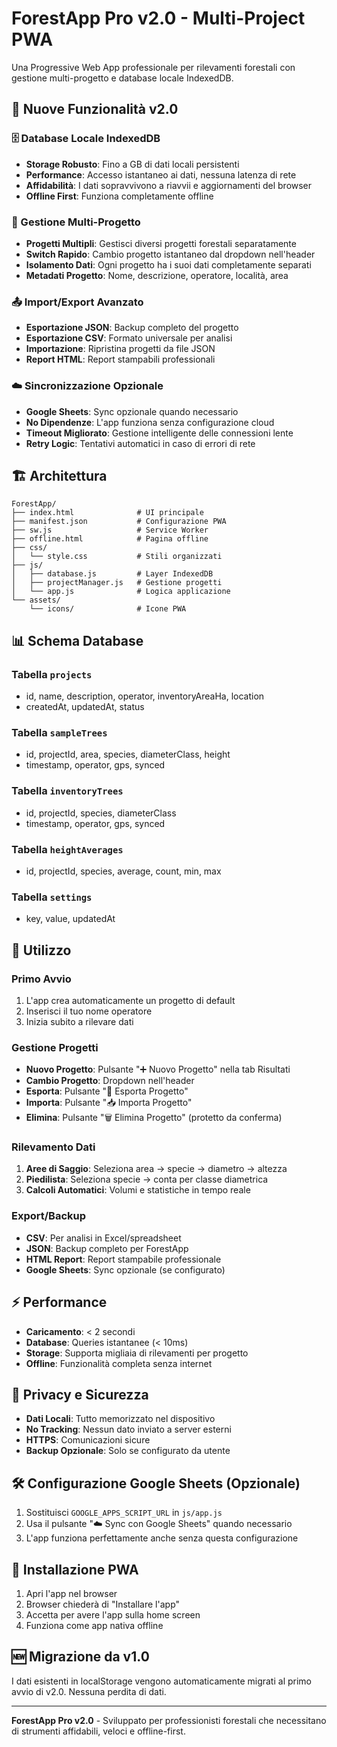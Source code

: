 # ForestApp Pro v2.0 - Multi-Project PWA

Una Progressive Web App professionale per rilevamenti forestali con gestione multi-progetto e database locale IndexedDB.

## 🚀 Nuove Funzionalità v2.0

### 🗄️ Database Locale IndexedDB
- **Storage Robusto**: Fino a GB di dati locali persistenti
- **Performance**: Accesso istantaneo ai dati, nessuna latenza di rete
- **Affidabilità**: I dati sopravvivono a riavvii e aggiornamenti del browser
- **Offline First**: Funziona completamente offline

### 📂 Gestione Multi-Progetto
- **Progetti Multipli**: Gestisci diversi progetti forestali separatamente
- **Switch Rapido**: Cambio progetto istantaneo dal dropdown nell'header
- **Isolamento Dati**: Ogni progetto ha i suoi dati completamente separati
- **Metadati Progetto**: Nome, descrizione, operatore, località, area

### 📤 Import/Export Avanzato
- **Esportazione JSON**: Backup completo del progetto
- **Esportazione CSV**: Formato universale per analisi
- **Importazione**: Ripristina progetti da file JSON
- **Report HTML**: Report stampabili professionali

### ☁️ Sincronizzazione Opzionale
- **Google Sheets**: Sync opzionale quando necessario
- **No Dipendenze**: L'app funziona senza configurazione cloud
- **Timeout Migliorato**: Gestione intelligente delle connessioni lente
- **Retry Logic**: Tentativi automatici in caso di errori di rete

## 🏗️ Architettura

```
ForestApp/
├── index.html              # UI principale
├── manifest.json           # Configurazione PWA
├── sw.js                   # Service Worker
├── offline.html            # Pagina offline
├── css/
│   └── style.css           # Stili organizzati
├── js/
│   ├── database.js         # Layer IndexedDB
│   ├── projectManager.js   # Gestione progetti
│   └── app.js              # Logica applicazione
└── assets/
    └── icons/              # Icone PWA
```

## 📊 Schema Database

### Tabella `projects`
- id, name, description, operator, inventoryAreaHa, location
- createdAt, updatedAt, status

### Tabella `sampleTrees`
- id, projectId, area, species, diameterClass, height
- timestamp, operator, gps, synced

### Tabella `inventoryTrees`
- id, projectId, species, diameterClass
- timestamp, operator, gps, synced

### Tabella `heightAverages`
- id, projectId, species, average, count, min, max

### Tabella `settings`
- key, value, updatedAt

## 🔧 Utilizzo

### Primo Avvio
1. L'app crea automaticamente un progetto di default
2. Inserisci il tuo nome operatore
3. Inizia subito a rilevare dati

### Gestione Progetti
- **Nuovo Progetto**: Pulsante "➕ Nuovo Progetto" nella tab Risultati
- **Cambio Progetto**: Dropdown nell'header
- **Esporta**: Pulsante "📄 Esporta Progetto"
- **Importa**: Pulsante "📥 Importa Progetto"
- **Elimina**: Pulsante "🗑️ Elimina Progetto" (protetto da conferma)

### Rilevamento Dati
1. **Aree di Saggio**: Seleziona area → specie → diametro → altezza
2. **Piedilista**: Seleziona specie → conta per classe diametrica
3. **Calcoli Automatici**: Volumi e statistiche in tempo reale

### Export/Backup
- **CSV**: Per analisi in Excel/spreadsheet
- **JSON**: Backup completo per ForestApp
- **HTML Report**: Report stampabile professionale
- **Google Sheets**: Sync opzionale (se configurato)

## ⚡ Performance

- **Caricamento**: < 2 secondi
- **Database**: Queries istantanee (< 10ms)
- **Storage**: Supporta migliaia di rilevamenti per progetto
- **Offline**: Funzionalità completa senza internet

## 🔐 Privacy e Sicurezza

- **Dati Locali**: Tutto memorizzato nel dispositivo
- **No Tracking**: Nessun dato inviato a server esterni
- **HTTPS**: Comunicazioni sicure
- **Backup Opzionale**: Solo se configurato da utente

## 🛠️ Configurazione Google Sheets (Opzionale)

1. Sostituisci `GOOGLE_APPS_SCRIPT_URL` in `js/app.js`
2. Usa il pulsante "☁️ Sync con Google Sheets" quando necessario
3. L'app funziona perfettamente anche senza questa configurazione

## 📱 Installazione PWA

1. Apri l'app nel browser
2. Browser chiederà di "Installare l'app"
3. Accetta per avere l'app sulla home screen
4. Funziona come app nativa offline

## 🆕 Migrazione da v1.0

I dati esistenti in localStorage vengono automaticamente migrati al primo avvio di v2.0. Nessuna perdita di dati.

---

**ForestApp Pro v2.0** - Sviluppato per professionisti forestali che necessitano di strumenti affidabili, veloci e offline-first.